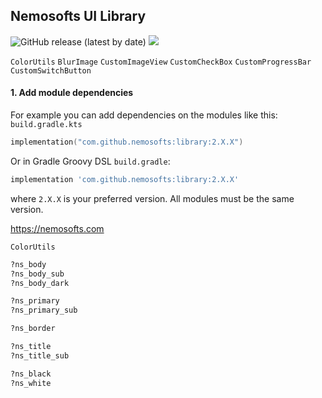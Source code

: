 ## Nemosofts UI Library
![GitHub release (latest by date)](https://img.shields.io/github/v/release/nemosofts/library)
<a href="https://github.com/nemosofts/library">
    <img src="https://komarev.com/ghpvc/?username=nemosofts&style=flat&color=red">
</a>

`ColorUtils`
`BlurImage`
`CustomImageView`
`CustomCheckBox`
`CustomProgressBar`
`CustomSwitchButton`

#### 1. Add module dependencies
For example you can add dependencies on the modules like this:
`build.gradle.kts`


```kotlin
implementation("com.github.nemosofts:library:2.X.X")
```

Or in Gradle Groovy DSL `build.gradle`:

```groovy
implementation 'com.github.nemosofts:library:2.X.X'
```
where `2.X.X` is your preferred version. All modules must be the same version.

https://nemosofts.com


`ColorUtils`
```xml
?ns_body
?ns_body_sub
?ns_body_dark

?ns_primary
?ns_primary_sub

?ns_border

?ns_title
?ns_title_sub

?ns_black
?ns_white
```



